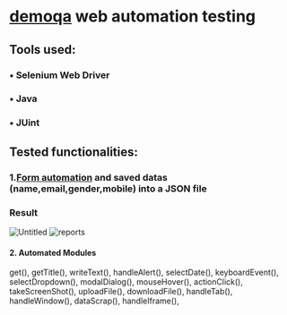 # [demoqa](https://demoqa.com/automation-practice-form) web automation testing

## Tools used:

### • Selenium Web Driver

### • Java

### • JUint





## Tested functionalities:

###  1.[Form automation](https://demoqa.com/automation-practice-form) and saved datas (name,email,gender,mobile) into a JSON file



### Result

![Untitled](https://user-images.githubusercontent.com/102640942/183817088-a8a08dcd-a005-4ff3-9a33-22b0a5cf272d.png)
![reports](https://user-images.githubusercontent.com/102640942/184291338-e276610d-16a1-41bd-ba45-fe270619444a.png)



####  2. Automated Modules
get(), 
getTitle(), 
writeText(), 
handleAlert(), 
selectDate(), 
keyboardEvent(), 
selectDropdown(), 
modalDialog(), 
mouseHover(), 
actionClick(), 
takeScreenShot(), 
uploadFile(), 
downloadFile(), 
handleTab(),
handleWindow(), 
dataScrap(),
handleIframe(), 


